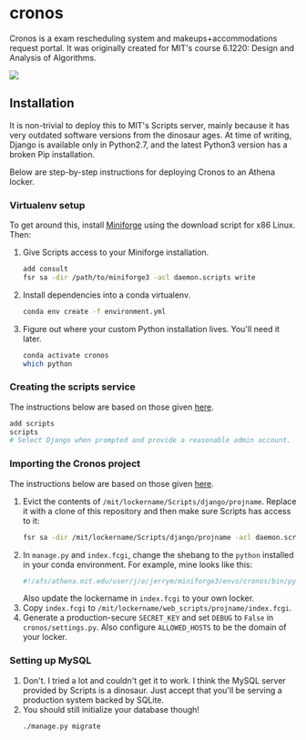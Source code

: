 # cronos

Cronos is a exam rescheduling system and makeups+accommodations request portal. It was
originally created for MIT's course 6.1220: Design and Analysis of Algorithms.

![](https://scripts.mit.edu/media/powered_by.gif)

## Installation

It is non-trivial to deploy this to MIT's Scripts server, mainly because it has very
outdated software versions from the dinosaur ages. At time of writing, Django is
available only in Python2.7, and the latest Python3 version has a broken Pip
installation.

Below are step-by-step instructions for deploying Cronos to an Athena locker.

### Virtualenv setup

To get around this, install [Miniforge][miniforge] using the download script for x86
Linux.  Then:

1. Give Scripts access to your Miniforge installation.
   ```bash
   add consult
   fsr sa -dir /path/to/miniforge3 -acl daemon.scripts write
   ```
1. Install dependencies into a conda virtualenv.
   ```bash
   conda env create -f environment.yml
   ```
1. Figure out where your custom Python installation lives. You'll need it later.
   ```bash
   conda activate cronos
   which python
   ```

[miniforge]: <https://github.com/conda-forge/miniforge>

### Creating the scripts service

The instructions below are based on those given [here][quickstart].

```bash
add scripts
scripts
# Select Django when prompted and provide a reasonable admin account.
```

[quickstart]: <https://scripts.mit.edu/start/>

### Importing the Cronos project

The instructions below are based on those given [here][import].

1. Evict the contents of `/mit/lockername/Scripts/django/projname`. Replace it with a
   clone of this repository and then make sure Scripts has access to it:
   ```bash
   fsr sa -dir /mit/lockername/Scripts/django/projname -acl daemon.scripts write
   ```
1. In `manage.py` and `index.fcgi`, change the shebang to the `python` installed in your
   conda environment. For example, mine looks like this:
   ```python
   #!/afs/athena.mit.edu/user/j/e/jerrym/miniforge3/envs/cronos/bin/python
   ```
   Also update the lockername in `index.fcgi` to your own locker.
1. Copy `index.fcgi` to `/mit/lockername/web_scripts/projname/index.fcgi`.
1. Generate a production-secure `SECRET_KEY` and set `DEBUG` to `False` in
   `cronos/settings.py`. Also configure `ALLOWED_HOSTS` to be the domain of your locker.

[import]: <https://scripts.mit.edu/faq/127/how-can-i-import-an-outside-django-project>

### Setting up MySQL

1. Don't. I tried a lot and couldn't get it to work. I think the MySQL server provided
   by Scripts is a dinosaur. Just accept that you'll be serving a production system
   backed by SQLite.
1. You should still initialize your database though!
   ```bash
   ./manage.py migrate
   ```
